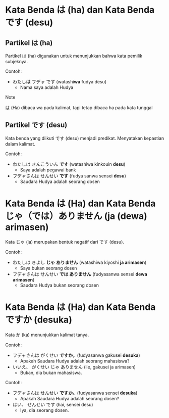 # Kata Benda は (ha) dan Kata Benda です (desu)

## Partikel は (ha)

Partikel は (ha) digunakan untuk menunjukkan bahwa kata pemilik subjeknya.

Contoh:

- わたし**は** フデャ です (watashi**wa** fudya desu)
  - Nama saya adalah Hudya

> [!NOTE]
> は (Ha) dibaca wa pada kalimat, tapi tetap dibaca ha pada kata tunggal

## Partikel です (desu)

Kata benda yang diikuti です (desu) menjadi predikat. Menyatakan kepastian dalam kalimat.

Contoh:

- わたしは きんこういん **です** (watashiwa kinkouin **desu**)
  - Saya adalah pegawai bank
- フデャさんは せんせい **です** (fudya sanwa sensei **desu**)
  - Saudara Hudya adalah seorang dosen

# Kata Benda は (Ha) dan Kata Benda じゃ（では）ありません (ja (dewa) arimasen)

Kata じゃ (ja) merupakan bentuk negatif dari です (desu).

Contoh:

- わたしは きよし **じゃ ありません** (watashiwa kiyoshi **ja arimasen**)
  - Saya bukan seorang dosen
- フデャさんは せんせい **では ありません** (fudyasanwa sensei **dewa arimasen**)
  - Saudara Hudya bukan seorang dosen

# Kata Benda は (Ha) dan Kata Benda ですか (desuka)

Kata か (ka) menunjukkan kalimat tanya.

Contoh:

- フデャさんは がくせい **ですか。**(fudyasanwa gakusei **desuka**)
  - Apakah Saudara Hudya adalah seorang mahasiswa?
- いいえ、 がくせい じゃ ありません (iie, gakusei ja arimasen)
  - Bukan, dia bukan mahasiswa.

Contoh:

- フデャさんは せんせい **ですか。**(fudyasanwa sensei **desuka**)
  - Apakah Saudara Hudya adalah seorang dosen?
- はい、 せんせい です (hai, sensei desu)
  - Iya, dia seorang dosen.
